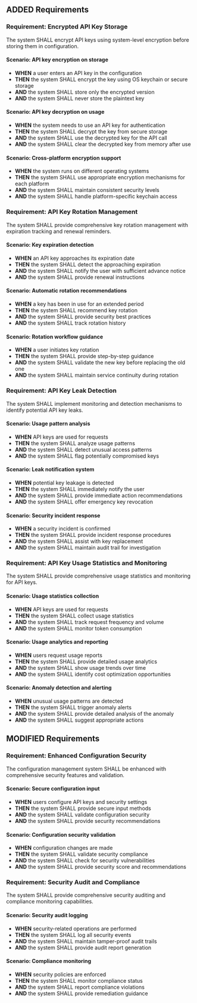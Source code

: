 ## ADDED Requirements

### Requirement: Encrypted API Key Storage
The system SHALL encrypt API keys using system-level encryption before storing them in configuration.

#### Scenario: API key encryption on storage
- **WHEN** a user enters an API key in the configuration
- **THEN** the system SHALL encrypt the key using OS keychain or secure storage
- **AND** the system SHALL store only the encrypted version
- **AND** the system SHALL never store the plaintext key

#### Scenario: API key decryption on usage
- **WHEN** the system needs to use an API key for authentication
- **THEN** the system SHALL decrypt the key from secure storage
- **AND** the system SHALL use the decrypted key for the API call
- **AND** the system SHALL clear the decrypted key from memory after use

#### Scenario: Cross-platform encryption support
- **WHEN** the system runs on different operating systems
- **THEN** the system SHALL use appropriate encryption mechanisms for each platform
- **AND** the system SHALL maintain consistent security levels
- **AND** the system SHALL handle platform-specific keychain access

### Requirement: API Key Rotation Management
The system SHALL provide comprehensive key rotation management with expiration tracking and renewal reminders.

#### Scenario: Key expiration detection
- **WHEN** an API key approaches its expiration date
- **THEN** the system SHALL detect the approaching expiration
- **AND** the system SHALL notify the user with sufficient advance notice
- **AND** the system SHALL provide renewal instructions

#### Scenario: Automatic rotation recommendations
- **WHEN** a key has been in use for an extended period
- **THEN** the system SHALL recommend key rotation
- **AND** the system SHALL provide security best practices
- **AND** the system SHALL track rotation history

#### Scenario: Rotation workflow guidance
- **WHEN** a user initiates key rotation
- **THEN** the system SHALL provide step-by-step guidance
- **AND** the system SHALL validate the new key before replacing the old one
- **AND** the system SHALL maintain service continuity during rotation

### Requirement: API Key Leak Detection
The system SHALL implement monitoring and detection mechanisms to identify potential API key leaks.

#### Scenario: Usage pattern analysis
- **WHEN** API keys are used for requests
- **THEN** the system SHALL analyze usage patterns
- **AND** the system SHALL detect unusual access patterns
- **AND** the system SHALL flag potentially compromised keys

#### Scenario: Leak notification system
- **WHEN** potential key leakage is detected
- **THEN** the system SHALL immediately notify the user
- **AND** the system SHALL provide immediate action recommendations
- **AND** the system SHALL offer emergency key revocation

#### Scenario: Security incident response
- **WHEN** a security incident is confirmed
- **THEN** the system SHALL provide incident response procedures
- **AND** the system SHALL assist with key replacement
- **AND** the system SHALL maintain audit trail for investigation

### Requirement: API Key Usage Statistics and Monitoring
The system SHALL provide comprehensive usage statistics and monitoring for API keys.

#### Scenario: Usage statistics collection
- **WHEN** API keys are used for requests
- **THEN** the system SHALL collect usage statistics
- **AND** the system SHALL track request frequency and volume
- **AND** the system SHALL monitor token consumption

#### Scenario: Usage analytics and reporting
- **WHEN** users request usage reports
- **THEN** the system SHALL provide detailed usage analytics
- **AND** the system SHALL show usage trends over time
- **AND** the system SHALL identify cost optimization opportunities

#### Scenario: Anomaly detection and alerting
- **WHEN** unusual usage patterns are detected
- **THEN** the system SHALL trigger anomaly alerts
- **AND** the system SHALL provide detailed analysis of the anomaly
- **AND** the system SHALL suggest appropriate actions

## MODIFIED Requirements

### Requirement: Enhanced Configuration Security
The configuration management system SHALL be enhanced with comprehensive security features and validation.

#### Scenario: Secure configuration input
- **WHEN** users configure API keys and security settings
- **THEN** the system SHALL provide secure input methods
- **AND** the system SHALL validate configuration security
- **AND** the system SHALL provide security recommendations

#### Scenario: Configuration security validation
- **WHEN** configuration changes are made
- **THEN** the system SHALL validate security compliance
- **AND** the system SHALL check for security vulnerabilities
- **AND** the system SHALL provide security score and recommendations

### Requirement: Security Audit and Compliance
The system SHALL provide comprehensive security auditing and compliance monitoring capabilities.

#### Scenario: Security audit logging
- **WHEN** security-related operations are performed
- **THEN** the system SHALL log all security events
- **AND** the system SHALL maintain tamper-proof audit trails
- **AND** the system SHALL provide audit report generation

#### Scenario: Compliance monitoring
- **WHEN** security policies are enforced
- **THEN** the system SHALL monitor compliance status
- **AND** the system SHALL report compliance violations
- **AND** the system SHALL provide remediation guidance
